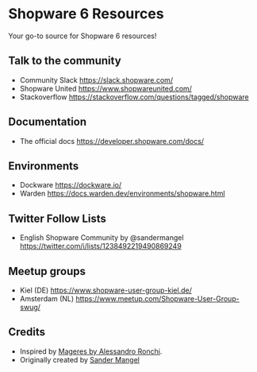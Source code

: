 # Shopware 6 Resources
Your go-to source for Shopware 6 resources!

## Talk to the community
- Community Slack https://slack.shopware.com/
- Shopware United https://www.shopwareunited.com/
- Stackoverflow https://stackoverflow.com/questions/tagged/shopware

## Documentation
- The official docs https://developer.shopware.com/docs/

## Environments
- Dockware https://dockware.io/
- Warden https://docs.warden.dev/environments/shopware.html

## Twitter Follow Lists
- English Shopware Community by @sandermangel https://twitter.com/i/lists/1238492219490869249

## Meetup groups
- Kiel (DE) https://www.shopware-user-group-kiel.de/
- Amsterdam (NL) https://www.meetup.com/Shopware-User-Group-swug/

## Credits
- Inspired by [Mageres by Alessandro Ronchi](https://github.com/aleron75/mageres).
- Originally created by [Sander Mangel](https://twitter.com/sandermangel)
